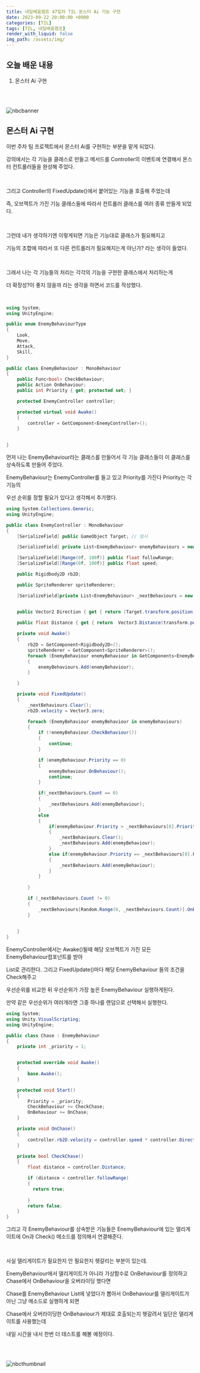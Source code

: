 ```yaml
---
title: 내일배움캠프 47일차 TIL 몬스터 Ai 기능 구현
date: 2023-09-22 20:00:00 +0900
categories: [TIL]
tags: [TIL, 내일배움캠프]
render_with_liquid: false
img_path: /assets/img/
---
```


## 오늘 배운 내용

1. 몬스터 Ai 구현

<br/>
<br/>

![nbcbanner](TILbanner.png)

## 몬스터 Ai 구현

이번 주차 팀 프로젝트에서 몬스터 Ai를 구현하는 부분을 맡게 되었다.

강의에서는 각 기능을 클래스로 만들고 메서드를 Controller의 이벤트에 연결해서 몬스터 컨트롤러들을 완성해 주었다.

<br/>

그리고 Controller의 FixedUpdate()에서 붙어있는 기능을 호출해 주었는데

즉, 오브젝트가 가진 기능 클래스들에 따라서 컨트롤러 클래스를 여러 종류 만들게 되었다.

<br/>

그런데 내가 생각하기엔 이렇게되면 기능은 기능대로 클래스가 필요해지고 

기능의 조합에 따라서 또 다른 컨트롤러가 필요해지는게 아닌가? 라는 생각이 들었다.

<br/>

그래서 나는 각 기능들의 처리는 각각의 기능을 구현한 클래스에서 처리하는게 

더 확장성?이 좋지 않을까 라는 생각을 하면서 코드를 작성했다.

<br/>

```cs
using System;
using UnityEngine;

public enum EnemyBehaviourType
{
    Look,
    Move,
    Attack,
    Skill,
}

public class EnemyBehaviour : MonoBehaviour
{
    public Func<bool> CheckBehaviour;
    public Action OnBehaviour;
    public int Priority { get; protected set; }

    protected EnemyController controller;

    protected virtual void Awake()
    {
        controller = GetComponent<EnemyController>();
    }

  
}

```

먼저 나는 EnemyBehaviour라는 클래스를 만들어서 각 기능 클래스들이 이 클래스를 상속하도록 만들어 주었다.

EnemyBehaviour는 EnemyController를 들고 있고 Priority를 가진다 Priority는 각 기능의

우선 순위를 정할 필요가 있다고 생각해서 추가했다.

```cs
using System.Collections.Generic;
using UnityEngine;

public class EnemyController : MonoBehaviour
{
    [SerializeField] public GameObject Target; // 임시

    [SerializeField] private List<EnemyBehaviour> enemyBehaviours = new List<EnemyBehaviour>();

    [SerializeField][Range(0f, 100f)] public float followRange;
    [SerializeField][Range(0f, 100f)] public float speed;

    public Rigidbody2D rb2D;

    public SpriteRenderer spriteRenderer;

    [SerializeField]private List<EnemyBehaviour> _nextBehaviours = new List<EnemyBehaviour>();


    public Vector2 Direction { get { return (Target.transform.position - transform.position).normalized; } }

    public float Distance { get { return  Vector3.Distance(transform.position, Target.transform.position); } }
        
    private void Awake()
    {
        rb2D = GetComponent<Rigidbody2D>();
        spriteRenderer = GetComponent<SpriteRenderer>();
        foreach (EnemyBehaviour enemyBehaviour in GetComponents<EnemyBehaviour>())
        {
            enemyBehaviours.Add(enemyBehaviour);
        }

    }

    private void FixedUpdate()
    {
        _nextBehaviours.Clear();
        rb2D.velocity = Vector3.zero;

        foreach (EnemyBehaviour enemyBehaviour in enemyBehaviours)
        {
            if (!enemyBehaviour.CheckBehaviour())
            {
                continue;
            }

            if (enemyBehaviour.Priority == 0)
            {
                enemyBehaviour.OnBehaviour();
                continue;
            }

            if(_nextBehaviours.Count == 0)
            {
                _nextBehaviours.Add(enemyBehaviour);
            }
            else
            {
                if(enemyBehaviour.Priority > _nextBehaviours[0].Priority)
                {
                    _nextBehaviours.Clear();
                    _nextBehaviours.Add(enemyBehaviour);
                }
                else if(enemyBehaviour.Priority == _nextBehaviours[0].Priority)
                {
                    _nextBehaviours.Add(enemyBehaviour);
                }
            }
            
        }

        if (_nextBehaviours.Count != 0)
        {
            _nextBehaviours[Random.Range(0, _nextBehaviours.Count)].OnBehaviour();
        }
        
        
    }
}

```

EnemyController에서는 Awake()될때 해당 오브젝트가 가진 모든 EnemyBehaviour컴포넌트를 받아

List로 관리한다. 그리고 FixedUpdate()마다 해당 EnemyBehaviour 들의 조건을 Check해주고

우선순위를 비교한 뒤 우선순위가 가장 높은 EnemyBehaviour 실행하게된다. 

만약 같은 우선순위가 여러개라면 그중 하나를 랜덤으로 선택해서 실행한다.


```cs
using System;
using Unity.VisualScripting;
using UnityEngine;

public class Chase : EnemyBehaviour
{
    private int _priority = 1;


    protected override void Awake()
    {
        base.Awake();
    }

    protected void Start()
    { 
        Priority = _priority;
        CheckBehaviour += CheckChase;
        OnBehaviour += OnChase;
    }

    private void OnChase()
    {
        controller.rb2D.velocity = controller.speed * controller.Direction;
    }

    private bool CheckChase()
    {
        float distance = controller.Distance;

        if (distance < controller.followRange)
        {
          return true;
            
        }
        return false;
    }
}

```

그리고 각 EnemyBehaviour를 상속받은 기능들은 EnemyBehaviour에 있는 델리게이트에 On과 Check() 메소드를 정의해서 연결해준다. 

<br/>

사실 델리게이트가 필요한지 안 필요한지 헷갈리는 부분이 있는데.

EnemyBehaviour에서 델리게이트가 아니라 가상함수로 OnBehaviour를 정의하고 Chase에서 OnBehaviour을 오버라이딩 했다면

Chase를 EnemyBehaviour List에 넣었다가 뽑아서 OnBehaviour를 델리게이트가 아닌 그냥 메소드로 실행하게 되면

Chase에서 오버라이딩한 OnBehaviour가 제대로 호출되는지 헷갈려서 일단은 델리게이트를 사용했는데

내일 시간을 내서 한번 더 테스트를 해볼 예정이다.
 
<br/>
<br/>

![nbcthumbnail](thumbnail-image.png)